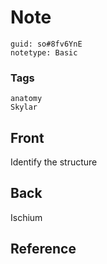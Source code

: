 # Note
```
guid: so#8fv6YnE
notetype: Basic
```

### Tags
```
anatomy
Skylar
```

## Front
Identify the structure
<img alt="" src="Ischium.jpg">

## Back
Ischium

## Reference

